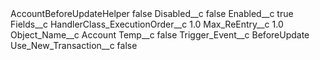 <?xml version="1.0" encoding="UTF-8"?>
<CustomMetadata xmlns="http://soap.sforce.com/2006/04/metadata" xmlns:xsi="http://www.w3.org/2001/XMLSchema-instance" xmlns:xsd="http://www.w3.org/2001/XMLSchema">
    <label>AccountBeforeUpdateHelper</label>
    <protected>false</protected>
    <values>
        <field>Disabled__c</field>
        <value xsi:type="xsd:boolean">false</value>
    </values>
    <values>
        <field>Enabled__c</field>
        <value xsi:type="xsd:boolean">true</value>
    </values>
    <values>
        <field>Fields__c</field>
        <value xsi:nil="true"/>
    </values>
    <values>
        <field>HandlerClass_ExecutionOrder__c</field>
        <value xsi:type="xsd:double">1.0</value>
    </values>
    <values>
        <field>Max_ReEntry__c</field>
        <value xsi:type="xsd:double">1.0</value>
    </values>
    <values>
        <field>Object_Name__c</field>
        <value xsi:type="xsd:string">Account</value>
    </values>
    <values>
        <field>Temp__c</field>
        <value xsi:type="xsd:boolean">false</value>
    </values>
    <values>
        <field>Trigger_Event__c</field>
        <value xsi:type="xsd:string">BeforeUpdate</value>
    </values>
    <values>
        <field>Use_New_Transaction__c</field>
        <value xsi:type="xsd:boolean">false</value>
    </values>
</CustomMetadata>
